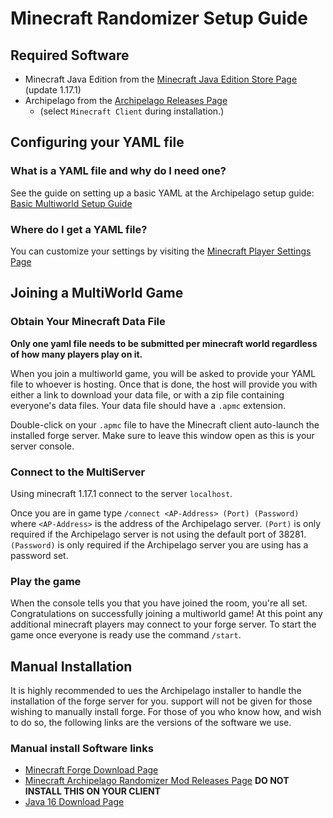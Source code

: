 # Minecraft Randomizer Setup Guide

## Required Software

- Minecraft Java Edition from the [Minecraft Java Edition Store Page](https://www.minecraft.net/en-us/store/minecraft-java-edition) (update 1.17.1)
- Archipelago from the [Archipelago Releases Page](https://github.com/ArchipelagoMW/Archipelago/releases) 
  - (select `Minecraft Client` during installation.)

## Configuring your YAML file

### What is a YAML file and why do I need one?
See the guide on setting up a basic YAML at the Archipelago setup guide: [Basic Multiworld Setup Guide](/tutorial/archipelago/setup/en)

### Where do I get a YAML file?
You can customize your settings by visiting the [Minecraft Player Settings Page](/games/Minecraft/player-settings)

## Joining a MultiWorld Game

### Obtain Your Minecraft Data File
**Only one yaml file needs to be submitted per minecraft world regardless of how many players play on it.**

When you join a multiworld game, you will be asked to provide your YAML file to whoever is hosting. Once that is done, the host will provide you with either a link to download your data file, or with a zip file containing everyone's data files. Your data file should have a `.apmc` extension.

Double-click on your `.apmc` file to have the Minecraft client auto-launch the installed forge server. Make sure to leave this window open as this is your server console.

### Connect to the MultiServer
Using minecraft 1.17.1 connect to the server `localhost`.

Once you are in game type `/connect <AP-Address> (Port) (Password)` where `<AP-Address>` is the address of the Archipelago server. `(Port)` is only required if the Archipelago server is not using the default port of 38281. `(Password)` is only required if the Archipelago server you are using has a password set.

### Play the game
When the console tells you that you have joined the room, you're all set. Congratulations on successfully joining a multiworld game! At this point any additional minecraft players may connect to your forge server. To start the game once everyone is ready use the command `/start`. 


## Manual Installation
It is highly recommended to ues the Archipelago installer to handle the installation of the forge server for you. support will not be given for those wishing to manually install forge. For those of you who know how, and wish to do so, the following links are the versions of the software we use.

### Manual install Software links
- [Minecraft Forge Download Page](https://files.minecraftforge.net/net/minecraftforge/forge/index_1.17.1.html)
- [Minecraft Archipelago Randomizer Mod Releases Page](https://github.com/KonoTyran/Minecraft_AP_Randomizer/releases)
**DO NOT INSTALL THIS ON YOUR CLIENT**
- [Java 16 Download Page](https://docs.aws.amazon.com/corretto/latest/corretto-16-ug/downloads-list.html)

